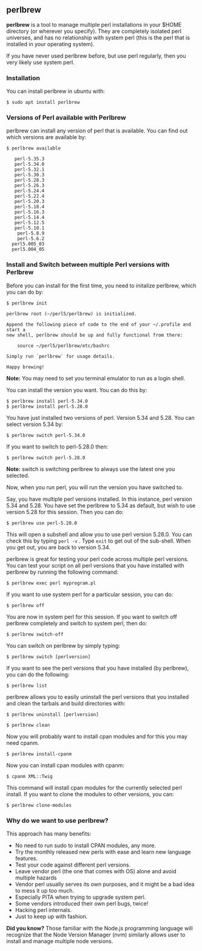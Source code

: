 ## perlbrew 

**perlbrew** is a tool to manage multiple perl installations in your $HOME 
directory (or wherever you specify). They are completely isolated perl 
universes, and has no relationship with system perl (this is the perl that
is installed in your operating system).

If you have never used perlbrew before, but use perl regularly, then you
very likely use system perl. 

### Installation
You can install perlbrew in ubuntu with:

```
$ sudo apt install perlbrew
```

### Versions of Perl available with Perlbrew
perlbrew can install any version of perl that is available. You can find out 
which versions are available by:

```
$ perlbrew available

   perl-5.35.3
   perl-5.34.0
   perl-5.32.1
   perl-5.30.3
   perl-5.28.3
   perl-5.26.3
   perl-5.24.4
   perl-5.22.4
   perl-5.20.3
   perl-5.18.4
   perl-5.16.3
   perl-5.14.4
   perl-5.12.5
   perl-5.10.1
    perl-5.8.9
    perl-5.6.2
  perl5.005_03
  perl5.004_05
```

### Install and Switch between multiple Perl versions with Perlbrew

Before you can install for the first time, you need to initalize perlbrew, 
which you can do by:

```
$ perlbrew init

perlbrew root (~/perl5/perlbrew) is initialized.

Append the following piece of code to the end of your ~/.profile and start a
new shell, perlbrew should be up and fully functional from there:

    source ~/perl5/perlbrew/etc/bashrc

Simply run `perlbrew` for usage details.

Happy brewing!
```

**Note:** You may need to set you terminal emulator to run as a login shell.

You can install the version you want. You can do this by:

```
$ perlbrew install perl-5.34.0
$ perlbrew install perl-5.28.0
```

You have just installed two versions of perl. Version 5.34 and 5.28. You can
select version 5.34 by:

```
$ perlbrew switch perl-5.34.0
```

If you want to switch to perl-5.28.0 then:

```
$ perlbrew switch perl-5.28.0

```

**Note:** switch is switching perlbrew to always use the latest one you
selected.

Now, when you run perl, you will run the version you have switched to.

Say, you have multiple perl versions installed. In this instance, perl
version 5.34 and 5.28. You have set the perlbrew to 5.34 as default, but
wish to use version 5.28 for this session. Then you can do:

```
$ perlbrew use perl-5.28.0
```

This will open a subshell and allow you to use perl version 5.28.0. You can
check this by typing ```perl -v``` . Type ```exit``` to get out of the 
sub-shell. When you get out, you are back to version 5.34.

perlbrew is great for testing your perl code across multiple perl versions.
You can test your script on all perl versions that you have installed with
perlbrew by running the following command:


```
$ perlbrew exec perl myprogram.pl
```

If you want to use system perl for a particular session, you can do:

```
$ perlbrew off
```

You are now in system perl for this session. If you want to switch off
perlbrew completely and switch to system perl, then do:

```
$ perlbrew switch-off
```

You can switch on perlbrew by simply typing:
```
$ perlbrew switch [perlversion]
```

If you want to see the perl versions that you have installed (by perlbrew), 
you can do the following:

```
$ perlbrew list
```

perlbrew allows you to easily uninstall the perl versions that you installed
and clean the tarbals and build directories with:

```
$ perlbrew uninstall [perlversion]
```

```
$ perlbrew clean
```

Now you will probably want to install cpan modules and for this you may need
cpanm.

```
$ perlbrew install-cpanm
```

Now you can install cpan modules with cpanm:
```
$ cpanm XML::Twig
```

This command will install cpan modules for the currently selected perl install.
If you want to clone the modules to other versions, you can:

```
$ perlbrew clone-modules
```

### Why do we want to use perlbrew?
This approach has many benefits:

* No need to run sudo to install CPAN modules, any more.
* Try the monthly released new perls with ease and learn new language features.
* Test your code against different perl versions.
* Leave vendor perl (the one that comes with OS) alone and avoid multiple 
  hazards
* Vendor perl usually serves its own purposes, and it might be a bad idea to 
  mess it up too much.
* Especially PITA when trying to upgrade system perl.
* Some vendors introduced their own perl bugs, twice!
* Hacking perl internals.
* Just to keep up with fashion. 

**Did you know?** Those familiar with the Node.js programming language will 
recognize that the Node Version Manager (nvm) similarly allows user to 
install and manage multiple node versions.
